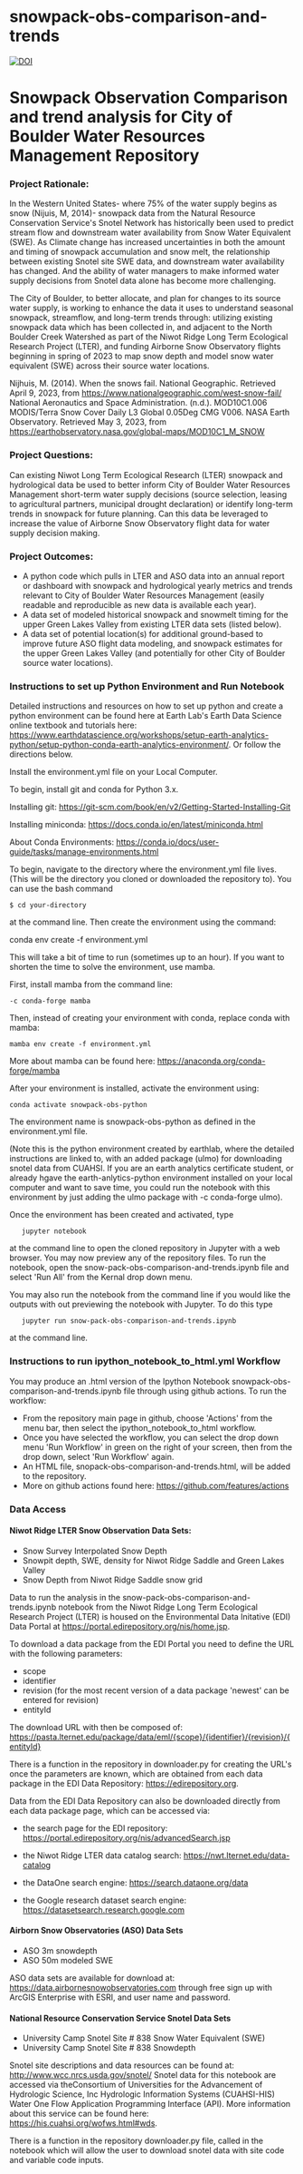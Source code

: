 # snowpack-obs-comparison-and-trends
[![DOI](https://zenodo.org/badge/627970987.svg)](https://zenodo.org/badge/latestdoi/627970987)

# Snowpack Observation Comparison and trend analysis for City of Boulder Water Resources Management Repository


### Project Rationale:

In the Western United States- where 75% of the water supply begins as snow (Nijuis, M, 2014)- snowpack data from the Natural Resource Conservation Service's Snotel Network has historically been used to predict stream flow and downstream water availability from Snow Water Equivalent (SWE). As Climate change has increased uncertainties in both the amount and timing of snowpack accumulation and snow melt, the relationship between existing Snotel site SWE data, and downstream water availability has changed. And the ability of water managers to make informed water supply decisions from Snotel data alone has become more challenging.

The City of Boulder, to better allocate, and plan for changes to its source water supply, is working to enhance the data it uses to understand seasonal snowpack, streamflow, and long-term trends through:
utilizing existing snowpack data which has been collected in, and adjacent to the North Boulder Creek Watershed as part of the Niwot Ridge Long Term Ecological Research Project (LTER), and
funding Airborne Snow Observatory flights beginning in spring of 2023 to map snow depth and model snow water equivalent (SWE) across their source water locations. 

Nijhuis, M. (2014). When the snows fail. National Geographic. Retrieved April 9, 2023, from https://www.nationalgeographic.com/west-snow-fail/ National Aeronautics and Space Administration. (n.d.). MOD10C1.006 MODIS/Terra Snow Cover Daily L3 Global 0.05Deg CMG V006. NASA Earth Observatory. Retrieved May 3, 2023, from https://earthobservatory.nasa.gov/global-maps/MOD10C1_M_SNOW

### Project Questions: 

Can existing Niwot Long Term Ecological Research (LTER) snowpack and hydrological data be used to better inform City of Boulder Water Resources Management short-term water supply decisions (source selection, leasing to agricultural partners, municipal drought declaration) or identify long-term trends in snowpack for future planning. Can this data be leveraged to increase the value of Airborne Snow Observatory flight data for water supply decision making.

### Project Outcomes:

- A python code which pulls in LTER and ASO data into an annual report or dashboard with snowpack and hydrological yearly metrics and trends relevant to City of Boulder Water Resources Management (easily readable and reproducible as new data is available each year).
- A data set of modeled historical snowpack and snowmelt timing for the upper Green Lakes Valley from existing LTER data sets (listed below).
- A data set of potential location(s) for additional ground-based to improve future ASO flight data modeling, and snowpack estimates for the upper Green Lakes Valley (and potentially for other City of Boulder source water locations).

### Instructions to set up Python Environment and Run Notebook

Detailed instructions and resources on how to set up python and create a python environment can be found here at Earth Lab's Earth Data Science online textbook and tutorials here:  https://www.earthdatascience.org/workshops/setup-earth-analytics-python/setup-python-conda-earth-analytics-environment/. Or follow the directions below.

Install the environment.yml file on your Local Computer.

To begin, install git and conda for Python 3.x.

Installing git: https://git-scm.com/book/en/v2/Getting-Started-Installing-Git

Installing miniconda: https://docs.conda.io/en/latest/miniconda.html

About Conda Environments: https://conda.io/docs/user-guide/tasks/manage-environments.html

To begin, navigate to the directory where the environment.yml file lives. (This will be the directory you cloned or downloaded the repository to). You can use the bash command
```
$ cd your-directory
```
at the command line. Then create the environment using the command:

conda env create -f environment.yml

This will take a bit of time to run (sometimes up to an hour). If you want to shorten the time to solve the environment, use mamba.

First, install mamba from the command line:
```
-c conda-forge mamba
```

Then, instead of creating your environment with conda, replace conda with mamba:
```
mamba env create -f environment.yml
```

More about mamba can be found here: https://anaconda.org/conda-forge/mamba

After your environment is installed, activate the environment using:
```
conda activate snowpack-obs-python
```
The environment name is snowpack-obs-python as defined in the environment.yml file. 

(Note this is the python environment created by earthlab, where the detailed instructions are linked to, with an added package (ulmo) for downloading snotel data from CUAHSI. If you are an earth analytics certificate student, or already hgave the earth-anlytics-python environment installed on your local computer and want to save time, you could run the notebook with this environment by just adding the ulmo package with -c conda-forge ulmo).

Once the environment has been created and activated, type
```
   jupyter notebook
```
at the command line to open the cloned repository in Jupyter with a web browser. You may now preview any of the repository files. To run the notebook, open the snow-pack-obs-comparison-and-trends.ipynb file and select 'Run All' from the Kernal drop down menu.

You may also run the notebook from the command line if you would like the outputs with out previewing the notebook with Jupyter. To do this type
```
   jupyter run snow-pack-obs-comparison-and-trends.ipynb
```
at the command line.

### Instructions to run ipython_notebook_to_html.yml Workflow

You may produce an .html version of the Ipython Notebook snowpack-obs-comparison-and-trends.ipynb file through using github actions. To run the workflow:
- From the repository main page in github, choose 'Actions' from the menu bar, then select the ipython_notebook_to_html workflow.
- Once you have selected the workflow, you can select the drop down menu 'Run Workflow' in green on the right of your screen, then from the drop down, select 'Run Workflow' again.
- An HTML file, snopack-obs-comparison-and-trends.html, will be added to the repository.
- More on github actions found here: https://github.com/features/actions

### Data Access


#### Niwot Ridge LTER Snow Observation Data Sets:
- Snow Survey Interpolated Snow Depth
- Snowpit depth, SWE, density for Niwot Ridge Saddle and Green Lakes Valley
- Snow Depth from Niwot Ridge Saddle snow grid

Data to run the analysis in the snow-pack-obs-comparison-and-trends.ipynb notebook from the Niwot Ridge Long Term Ecological Research Project (LTER) is housed on the Environmental Data Initative (EDI) Data Portal at https://portal.edirepository.org/nis/home.jsp.

To download a data package from the EDI Portal you need to define the URL with the following parameters: 

- scope
- identifier
- revision (for the most recent version of a data package 'newest' can be entered for revision)
- entityId

The download URL with then be composed of:
https://pasta.lternet.edu/package/data/eml/{scope}/{identifier}/{revision}/{entityId} 

There is a function in the repository in downloader.py for creating the URL's once the parameters are known, which are obtained from each data package in the EDI Data Repository: https://edirepository.org.

Data from the EDI Data Repository can also be downloaded directly from each data package page, which can be accessed via:

- the search page for the EDI repository: https://portal.edirepository.org/nis/advancedSearch.jsp

- the Niwot Ridge LTER data catalog search: https://nwt.lternet.edu/data-catalog

- the DataOne search engine: https://search.dataone.org/data

- the Google research dataset search engine: https://datasetsearch.research.google.com

#### Airborn Snow Observatories (ASO) Data Sets
- ASO 3m snowdepth
- ASO 50m modeled SWE

ASO data sets are available for download at: https://data.airbornesnowobservatories.com
through free sign up with ArcGIS Enterprise with ESRI, and user name and password.

#### National Resource Conservation Service Snotel Data Sets
- University Camp Snotel Site # 838 Snow Water Equivalent (SWE)
- University Camp Snotel Site # 838 Snowdepth

Snotel site descriptions and data resources can be found at: http://www.wcc.nrcs.usda.gov/snotel/
Snotel data for this notebook are accessed via theConsortium of Universities for the Advancement of Hydrologic Science, Inc Hydrologic Information Systems (CUAHSI-HIS) Water One Flow Application Programming Interface (API). More information about this service can be found here: https://his.cuahsi.org/wofws.html#wds.

There is a function in the repository downloader.py file, called in the notebook which will allow the user to download snotel data with site code and variable code inputs.
